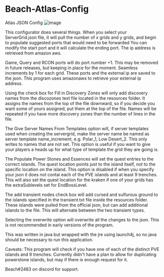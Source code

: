 # Beach-Atlas-Config
 Atlas JSON Config
![image](https://user-images.githubusercontent.com/24537644/164844940-bc0981a5-82e7-4560-9a96-544b999a4412.png)

This configurator does several things.  When you select your ServerGrid.json file, it will pull the number of x grids and y grids, and begin to populate suggested ports that would need to be forwarded  You can modify the start port and it will calculate the ending port.  The ip address is retrieved from amazon aws.

Game, Query and RCON ports will do port number +1.  This may be removed in future releases, but keeping in place for the moment.  Seamless increments by 1 for each grid.  These ports and the external ip are saved to the json.  This program uses amazonaws to retrieve your external ip address.  

Using the check box for Fill in Discovery Zones will only add discovery names from the discozones text file located in the resources folder.  It assigns the names from the top of the file downward, so if you decide you want some of yours assigned, put them at the top of the file.  Names will be repeated if you have more discovery zones than the number of lines in the file.

The Give Server Names From Templates option will, if server templates used when creating the servergrid, make the server name be named as server template name_increment, e.g. Polar_1, Low Desert_2.  This only writes to names that are not set.  This option is useful if you want to give your players a heads up for what type of template the grid they are going is.

The Populate Power Stones and Essences will set the quest entries to the correct islands.  The quest location points just to the island itself, not to the specific location on the island.  This option is disabled if when you specify your json it does not contai each of the PVE islands and at least 9 trenches.  This will also set the quest location for the kraken if one of your grids has the extraSublevels set for EndBossLevel.

The add transient nodes check box will add cursed and sulfurous ground to the islands specified in the transient.txt file inside the resources folder.  These islands were pulled from the official json, but can add additional islands to the file.  This will alternate between the two transient types.

Selecting the overwrite option will overwrite all the changes to the json.  This is not recommended in early versions of the program.

This was written in java but wrapped with the jre using launch4j, so no java should be necessary to run this application.

Caveats:
This program will check if you have one of each of the distinct PVE islands and 9 trenches.  Currently didn't have a plan to allow for duplicating powerstone islands, but may if there is enough request for it.

Beach#2483 on discord for support.
